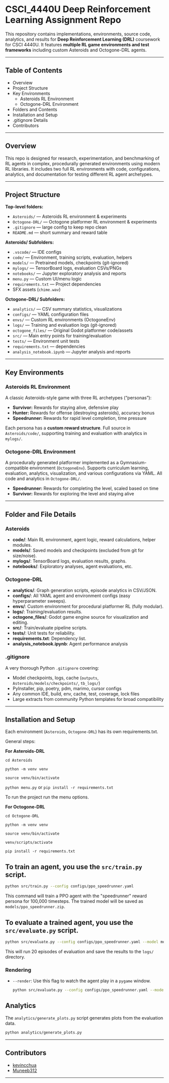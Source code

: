 # CSCI_4440U Deep Reinforcement Learning Assignment Repo

This repository contains implementations, environments, source code, analytics, and results for **Deep Reinforcement Learning (DRL)** coursework for CSCI 4440U. It features **multiple RL game environments and test frameworks** including custom Asteroids and Octogone-DRL agents.

---

## Table of Contents

- Overview
- Project Structure
- Key Environments
  - Asteroids RL Environment
  - Octogone-DRL Environment
- Folders and Contents
- Installation and Setup
- .gitignore Details
- Contributors

---

## Overview

This repo is designed for research, experimentation, and benchmarking of RL agents in complex, procedurally generated environments using modern RL libraries. It includes two full RL environments with code, configurations, analytics, and documentation for testing different RL agent archetypes.

---

## Project Structure

**Top-level folders:**
- `Asteroids/` — Asteroids RL environment & experiments
- `Octogone-DRL/` — Octogone platformer RL environment & experiments
- `.gitignore` — large config to keep repo clean
- `README.md` — short summary and reward table

**Asteroids/ Subfolders:**
- `.vscode/` — IDE configs
- `code/` — Environment, training scripts, evaluation, helpers
- `models/` — Pretrained models, checkpoints (git-ignored)
- `mylogs/` — TensorBoard logs, evaluation CSVs/PNGs
- `notebooks/` — Jupyter exploratory analysis and reports
- `menu.py` — Custom UI/menu logic
- `requirements.txt` — Project dependencies
- SFX assets (`chime.wav`)

**Octogone-DRL/ Subfolders:**
- `analytics/` — CSV summary statistics, visualizations
- `configs/` — YAML configuration files
- `envs/` — Custom RL environments (OctogoneEnv)
- `logs/` — Training and evaluation logs (git-ignored)
- `octogone_files/` — Original Godot platformer code/assets
- `src/` — Main entry points for training/evaluation
- `tests/` — Environment unit tests
- `requirements.txt` — dependencies
- `analysis_notebook.ipynb` — Jupyter analysis and reports

---

## Key Environments

### Asteroids RL Environment

A classic Asteroids-style game with three RL archetypes (“personas”):
- **Survivor:** Rewards for staying alive, defensive play
- **Hunter:** Rewards for offense (destroying asteroids), accuracy bonus
- **Speedrunner:** Rewards for rapid level completion, time pressure

Each persona has a **custom reward structure**.
Full source in `Asteroids/code/`, supporting training and evaluation with analytics in `mylogs/`.

### Octogone-DRL Environment

A procedurally generated platformer implemented as a Gymnasium-compatible environment (`OctogoneEnv`). Supports curriculum learning, evaluation, analytics, visualization, and various configurations via YAML.
All code and analytics in `Octogone-DRL/`.
- **Speedrunner:** Rewards for completing the level, scaled based on time
- **Survivor:** Rewards for exploring the level and staying alive

---

## Folder and File Details

### Asteroids

- **code/**: Main RL environment, agent logic, reward calculations, helper modules.
- **models/**: Saved models and checkpoints (excluded from git for size/noise).
- **mylogs/**: TensorBoard logs, evaluation results, graphs.
- **notebooks/**: Exploratory analyses, agent evaluations, etc.

### Octogone-DRL

- **analytics/**: Graph generation scripts, episode analytics in CSV/JSON.
- **configs/**: All YAML agent and environment configs (easy hyperparameter sweeps).
- **envs/**: Custom environment for procedural platformer RL (fully modular).
- **logs/**: Training/evaluation results.
- **octogone_files/**: Godot game engine source for visualization and editing.
- **src/**: Train/evaluate pipeline scripts.
- **tests/**: Unit tests for reliability.
- **requirements.txt**: Dependency list.
- **analysis_notebook.ipynb**: Agent performance analysis 

### .gitignore

A very thorough Python `.gitignore` covering:
- Model checkpoints, logs, cache (`outputs`, `Asteroids/models/checkpoints/`, `tb_logs/`)
- PyInstaller, pip, poetry, pdm, marimo, cursor configs
- Any common IDE, build, env, cache, test, coverage, lock files
- Large extracts from community Python templates for broad compatibility

---

## Installation and Setup

Each environment (`Asteroids`, `Octogone-DRL`) has its own requirements.txt. 

General steps:

**For Asteroids-DRL**

`cd Asteroids`

`python -m venv venv`

`source venv/bin/activate`

`python menu.py` or `pip install -r requirements.txt`

To run the project run the menu options.

**For Octogone-DRL**

`cd Octogone-DRL`

`python -m venv venv`

`source venv/bin/activate`

`venv/scripts/activate`

`pip install -r requirements.txt`

## To train an agent, you use the `src/train.py` script. 

```bash
python src/train.py --config configs/ppo_speedrunner.yaml
```

This command will train a PPO agent with the "speedrunner" reward persona for 100,000 timesteps. The trained model will be saved as `models/ppo_speedrunner.zip`.

## To evaluate a trained agent, you use the `src/evaluate.py` script.

```bash
python src/evaluate.py --config configs/ppo_speedrunner.yaml --model models/ppo_speedrunner.zip --episodes 20
```

This will run 20 episodes of evaluation and save the results to the `logs/` directory.

### Rendering

*   `--render`: Use this flag to watch the agent play in a `pygame` window.
    ```bash
    python src/evaluate.py --config configs/ppo_speedrunner.yaml --model models/ppo_speedrunner.zip --episodes 5 --render
    ```

## Analytics

The `analytics/generate_plots.py` script generates plots from the evaluation data.

```bash
python analytics/generate_plots.py
```

---

## Contributors

- [kevincchua](https://github.com/kevincchua)
- [Muneeb312](https://github.com/Muneeb312)

---

